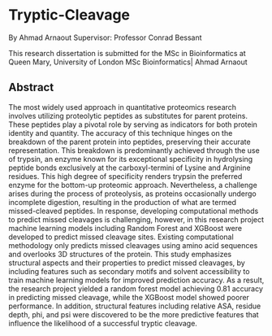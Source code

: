 # Tryptic-Cleavage

By Ahmad Arnaout
Supervisor: Professor Conrad Bessant

This research dissertation is submitted for the MSc in Bioinformatics at Queen Mary, University of London
MSc Bioinformatics| Ahmad Arnaout


## Abstract ##

The most widely used approach in quantitative proteomics research involves utilizing proteolytic peptides as substitutes for parent proteins. These peptides play a pivotal role by serving as indicators for both protein identity and quantity. The accuracy of this technique hinges on the breakdown of the parent protein into peptides, preserving their accurate representation. This breakdown is predominantly achieved through the use of trypsin, an enzyme known for its exceptional specificity in hydrolysing peptide bonds exclusively at the carboxyl-termini of Lysine and Arginine residues. This high degree of specificity renders trypsin the preferred enzyme for the bottom-up proteomic approach. Nevertheless, a challenge arises during the process of proteolysis, as proteins occasionally undergo incomplete digestion, resulting in the production of what are termed missed-cleaved peptides. In response, developing computational methods to predict missed cleavages is challenging, however, in this research project machine learning models including Random Forest and XGBoost were developed to predict missed cleavage sites. Existing computational methodology only predicts missed cleavages using amino acid sequences and overlooks 3D structures of the protein. This study emphasizes structural aspects and their properties to predict missed cleavages, by including features such as secondary motifs and solvent accessibility to train machine learning models for improved prediction accuracy. As a result, the research project yielded a random forest model achieving 0.81 accuracy in predicting missed cleavage, while the XGBoost model showed poorer performance. In addition, structural features including relative ASA, residue depth, phi, and psi were discovered to be the more predictive features that influence the likelihood of a successful tryptic cleavage. 


